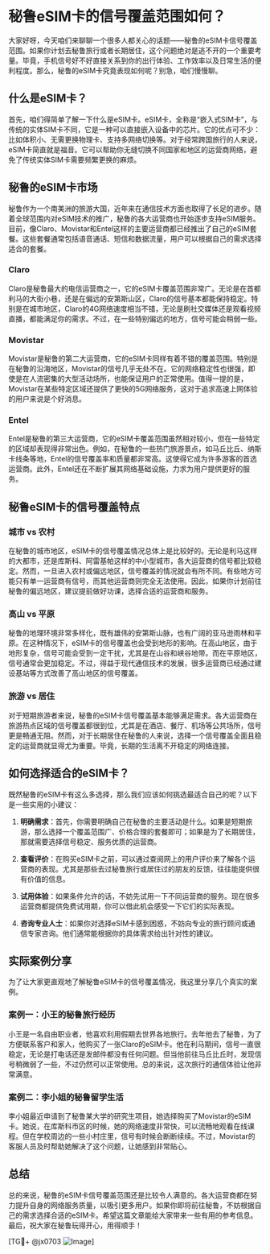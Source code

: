 # 秘鲁eSIM卡的信号覆盖范围如何？

大家好呀，今天咱们来聊聊一个很多人都关心的话题——秘鲁的eSIM卡信号覆盖范围。如果你计划去秘鲁旅行或者长期居住，这个问题绝对是逃不开的一个重要考量。毕竟，手机信号好不好直接关系到你的出行体验、工作效率以及日常生活的便利程度。那么，秘鲁的eSIM卡究竟表现如何呢？别急，咱们慢慢聊。

## 什么是eSIM卡？

首先，咱们得简单了解一下什么是eSIM卡。eSIM卡，全称是“嵌入式SIM卡”，与传统的实体SIM卡不同，它是一种可以直接嵌入设备中的芯片。它的优点可不少：比如体积小、无需更换物理卡、支持多网络切换等。对于经常跨国旅行的人来说，eSIM卡简直就是福音。它可以帮助你无缝切换不同国家和地区的运营商网络，避免了传统实体SIM卡需要频繁更换的麻烦。

## 秘鲁的eSIM卡市场

秘鲁作为一个南美洲的旅游大国，近年来在通信技术方面也取得了长足的进步。随着全球范围内对eSIM技术的推广，秘鲁的各大运营商也开始逐步支持eSIM服务。目前，像Claro、Movistar和Entel这样的主要运营商都已经推出了自己的eSIM套餐。这些套餐通常包括语音通话、短信和数据流量，用户可以根据自己的需求选择适合的套餐。

### Claro

Claro是秘鲁最大的电信运营商之一，它的eSIM卡覆盖范围非常广。无论是在首都利马的大街小巷，还是在偏远的安第斯山区，Claro的信号基本都能保持稳定。特别是在城市地区，Claro的4G网络速度相当不错，无论是刷社交媒体还是观看视频直播，都能满足你的需求。不过，在一些特别偏远的地方，信号可能会稍弱一些。

### Movistar

Movistar是秘鲁的第二大运营商，它的eSIM卡同样有着不错的覆盖范围。特别是在秘鲁的沿海地区，Movistar的信号几乎无处不在。它的网络稳定性也很强，即使是在人流密集的大型活动场所，也能保证用户的正常使用。值得一提的是，Movistar在某些特定区域还提供了更快的5G网络服务，这对于追求高速上网体验的用户来说是个好消息。

### Entel

Entel是秘鲁的第三大运营商，它的eSIM卡覆盖范围虽然相对较小，但在一些特定的区域却表现得非常出色。例如，在秘鲁的一些热门旅游景点，如马丘比丘、纳斯卡线条等地，Entel的信号覆盖率和质量都非常高。这使得它成为许多游客的首选运营商。此外，Entel还在不断扩展其网络基础设施，力求为用户提供更好的服务。

## 秘鲁eSIM卡的信号覆盖特点

### 城市 vs 农村

在秘鲁的城市地区，eSIM卡的信号覆盖情况总体上是比较好的。无论是利马这样的大都市，还是库斯科、阿雷基帕这样的中小型城市，各大运营商的信号都比较稳定。然而，一旦进入农村或偏远地区，信号覆盖的情况就会有所不同。有些地方可能只有单一运营商有信号，而其他运营商则完全无法使用。因此，如果你计划前往秘鲁的偏远地区，建议提前做好功课，选择合适的运营商和服务。

### 高山 vs 平原

秘鲁的地理环境非常多样化，既有雄伟的安第斯山脉，也有广阔的亚马逊雨林和平原。在这种情况下，eSIM卡的信号覆盖也会受到地形的影响。在高山地区，由于地形复杂，信号可能会受到一定干扰，尤其是在山谷和峡谷地带。而在平原地区，信号通常会更加稳定。不过，得益于现代通信技术的发展，很多运营商已经通过建设基站等方式改善了高山地区的信号覆盖。

### 旅游 vs 居住

对于短期旅游者来说，秘鲁的eSIM卡信号覆盖基本能够满足需求。各大运营商在旅游热点区域的信号覆盖都很到位，尤其是在酒店、餐厅、机场等公共场所，信号更是畅通无阻。然而，对于长期居住在秘鲁的人来说，选择一个信号覆盖全面且稳定的运营商就显得尤为重要。毕竟，长期的生活离不开稳定的网络连接。

## 如何选择适合的eSIM卡？

既然秘鲁的eSIM卡有这么多选择，那么我们应该如何挑选最适合自己的呢？以下是一些实用的小建议：

1. **明确需求**：首先，你需要明确自己在秘鲁的主要活动是什么。如果是短期旅游，那么选择一个覆盖范围广、价格合理的套餐即可；如果是为了长期居住，那就需要选择信号稳定、服务优质的运营商。

2. **查看评价**：在购买eSIM卡之前，可以通过查阅网上的用户评价来了解各个运营商的表现。尤其是那些去过秘鲁旅行或居住过的朋友的反馈，往往能提供很有价值的信息。

3. **试用体验**：如果条件允许的话，不妨先试用一下不同运营商的服务。现在很多运营商都提供免费试用期，你可以借此机会感受一下它们的实际表现。

4. **咨询专业人士**：如果你对选择eSIM卡感到困惑，不妨向专业的旅行顾问或通信专家咨询。他们通常能根据你的具体需求给出针对性的建议。

## 实际案例分享

为了让大家更直观地了解秘鲁eSIM卡的信号覆盖情况，我这里分享几个真实的案例。

### 案例一：小王的秘鲁旅行经历

小王是一名自由职业者，他喜欢利用假期去世界各地旅行。去年他去了秘鲁，为了方便联系客户和家人，他购买了一张Claro的eSIM卡。他在利马期间，信号一直很稳定，无论是打电话还是发邮件都没有任何问题。但当他前往马丘比丘时，发现信号稍微弱了一些，不过仍然可以正常使用。总的来说，这次旅行的通信体验让他非常满意。

### 案例二：李小姐的秘鲁留学生活

李小姐最近申请到了秘鲁某大学的研究生项目，她选择购买了Movistar的eSIM卡。她说，在库斯科市区的时候，她的网络速度非常快，可以流畅地观看在线课程。但在学校周边的一些小村庄里，信号有时候会断断续续。不过，Movistar的客服人员及时帮助她解决了这个问题，让她感到非常贴心。

## 总结

总的来说，秘鲁的eSIM卡信号覆盖范围还是比较令人满意的。各大运营商都在努力提升自身的网络服务质量，以吸引更多用户。如果你即将前往秘鲁，不妨根据自己的需求选择合适的eSIM卡。希望这篇文章能给大家带来一些有用的参考信息。最后，祝大家在秘鲁玩得开心，用得顺手！

[TG💪+ @jx0703 ![Image](https://github.com/user-attachments/assets/dbca1d08-cadb-493c-b0ec-ad6f7a83f270)]